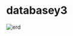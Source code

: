 # databasey3
![erd](https://github.com/user-attachments/assets/7761e4ca-bb52-4aba-aad9-9de2deddbf4e)
